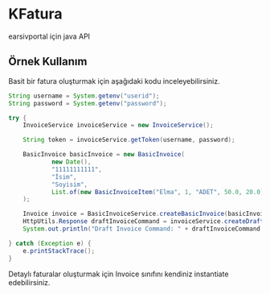 # KFatura
earsivportal için java API

## Örnek Kullanım

Basit bir fatura oluşturmak için aşağıdaki kodu inceleyebilirsiniz.

```java
String username = System.getenv("userid");
String password = System.getenv("password");

try {
    InvoiceService invoiceService = new InvoiceService();

    String token = invoiceService.getToken(username, password);

    BasicInvoice basicInvoice = new BasicInvoice(
            new Date(),
            "11111111111",
            "İsim",
            "Soyisim",
            List.of(new BasicInvoiceItem("Elma", 1, "ADET", 50.0, 20.0))
    );

    Invoice invoice = BasicInvoiceService.createBasicInvoice(basicInvoice);
    HttpUtils.Response draftInvoiceCommand = invoiceService.createDraftInvoiceCommand(token, invoice);
    System.out.println("Draft Invoice Command: " + draftInvoiceCommand.getContent());

} catch (Exception e) {
    e.printStackTrace();
}
```

Detaylı faturalar oluşturmak için Invoice sınıfını kendiniz instantiate edebilirsiniz.
